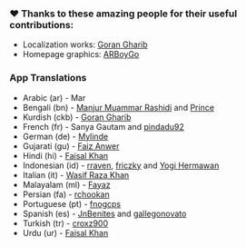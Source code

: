 ### ❤️ Thanks to these amazing people for their useful contributions:

- Localization works: [Goran Gharib](https://facebook.com/goran90909)
- Homepage graphics: [ARBoyGo](https://github.com/ARBoyGo)

### App Translations

- Arabic (ar) - Mar
- Bengali (bn) - [Manjur Muammar Rashidi](https://github.com/rashidi77) and [Prince](https://github.com/MAHMUDflmrkh)
- Kurdish (ckb) - [Goran Gharib](https://facebook.com/goran90909)
- French (fr) - Sanya Gautam and [pindadu92](https://github.com/pindadu92)
- German (de) - [Mylinde](https://github.com/Mylinde)
- Gujarati (gu) - [Faiz Anwer](https://github.com/TheAnwerFaiz)
- Hindi (hi) - [Faisal Khan](https://github.com/faisalcodes)
- Indonesian (id) - [rraven](https://instagram.com/r4ravv), [friczky](https://github.com/friczky) and [Yogi Hermawan](https://github.com/yHpgi)
- Italian (it) - [Wasif Raza Khan](https://www.instagram.com/wasifffff5)
- Malayalam (ml) - [Fayaz](https://github.com/Sharpentine)
- Persian (fa) - [rchookan](https://github.com/rchookan)
- Portuguese (pt) - [fnogcps](https://github.com/fnogcps)
- Spanish (es) - [JnBenites](https://github.com/JnBenites) and [gallegonovato](https://github.com/gallegonovato)
- Turkish (tr) - [croxz900](https://github.com/croxz900)
- Urdu (ur) - [Faisal Khan](https://github.com/faisalcodes)
